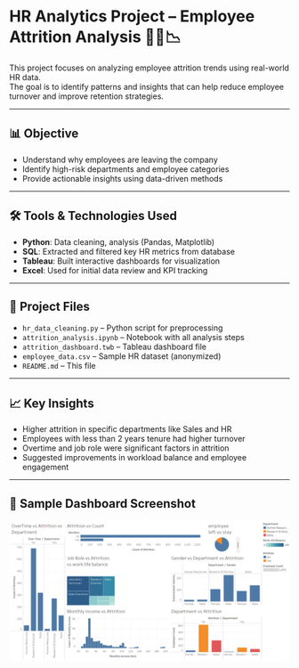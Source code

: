 # HR Analytics Project – Employee Attrition Analysis 🧑‍💼📉

This project focuses on analyzing employee attrition trends using real-world HR data.  
The goal is to identify patterns and insights that can help reduce employee turnover and improve retention strategies.

---

## 📊 Objective

- Understand why employees are leaving the company
- Identify high-risk departments and employee categories
- Provide actionable insights using data-driven methods

---

## 🛠️ Tools & Technologies Used

- **Python**: Data cleaning, analysis (Pandas, Matplotlib)
- **SQL**: Extracted and filtered key HR metrics from database
- **Tableau**: Built interactive dashboards for visualization
- **Excel**: Used for initial data review and KPI tracking

---

## 📁 Project Files

- `hr_data_cleaning.py` – Python script for preprocessing
- `attrition_analysis.ipynb` – Notebook with all analysis steps
- `attrition_dashboard.twb` – Tableau dashboard file
- `employee_data.csv` – Sample HR dataset (anonymized)
- `README.md` – This file

---

## 📈 Key Insights

- Higher attrition in specific departments like Sales and HR
- Employees with less than 2 years tenure had higher turnover
- Overtime and job role were significant factors in attrition
- Suggested improvements in workload balance and employee engagement

---

## 📸 Sample Dashboard Screenshot

![Attrition Dashboard](Hr-Bashboard.png)


